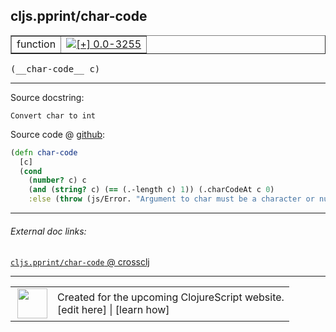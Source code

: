 ## cljs.pprint/char-code



 <table border="1">
<tr>
<td>function</td>
<td><a href="https://github.com/cljsinfo/cljs-api-docs/tree/0.0-3255"><img valign="middle" alt="[+] 0.0-3255" title="Added in 0.0-3255" src="https://img.shields.io/badge/+-0.0--3255-lightgrey.svg"></a> </td>
</tr>
</table>


 <samp>
(__char-code__ c)<br>
</samp>

---





Source docstring:

```
Convert char to int
```


Source code @ [github](https://github.com/clojure/clojurescript/blob/r1.7.189/src/main/cljs/cljs/pprint.cljs#L62-L68):

```clj
(defn char-code
  [c]
  (cond
    (number? c) c
    (and (string? c) (== (.-length c) 1)) (.charCodeAt c 0)
    :else (throw (js/Error. "Argument to char must be a character or number"))))
```

<!--
Repo - tag - source tree - lines:

 <pre>
clojurescript @ r1.7.189
└── src
    └── main
        └── cljs
            └── cljs
                └── <ins>[pprint.cljs:62-68](https://github.com/clojure/clojurescript/blob/r1.7.189/src/main/cljs/cljs/pprint.cljs#L62-L68)</ins>
</pre>

-->

---



###### External doc links:

[`cljs.pprint/char-code` @ crossclj](http://crossclj.info/fun/cljs.pprint.cljs/char-code.html)<br>

---

 <table>
<tr><td>
<img valign="middle" align="right" width="48px" src="http://i.imgur.com/Hi20huC.png">
</td><td>
Created for the upcoming ClojureScript website.<br>
[edit here] | [learn how]
</td></tr></table>

[edit here]:https://github.com/cljsinfo/cljs-api-docs/blob/master/cljsdoc/cljs.pprint/char-code.cljsdoc
[learn how]:https://github.com/cljsinfo/cljs-api-docs/wiki/cljsdoc-files

<!--

This information was too distracting to show to readers, but I'll leave it
commented here since it is helpful to:

- pretty-print the data used to generate this document
- and show how to retrieve that data



The API data for this symbol:

```clj
{:ns "cljs.pprint",
 :name "char-code",
 :signature ["[c]"],
 :history [["+" "0.0-3255"]],
 :type "function",
 :full-name-encode "cljs.pprint/char-code",
 :source {:code "(defn char-code\n  [c]\n  (cond\n    (number? c) c\n    (and (string? c) (== (.-length c) 1)) (.charCodeAt c 0)\n    :else (throw (js/Error. \"Argument to char must be a character or number\"))))",
          :title "Source code",
          :repo "clojurescript",
          :tag "r1.7.189",
          :filename "src/main/cljs/cljs/pprint.cljs",
          :lines [62 68]},
 :full-name "cljs.pprint/char-code",
 :docstring "Convert char to int"}

```

Retrieve the API data for this symbol:

```clj
;; from Clojure REPL
(require '[clojure.edn :as edn])
(-> (slurp "https://raw.githubusercontent.com/cljsinfo/cljs-api-docs/catalog/cljs-api.edn")
    (edn/read-string)
    (get-in [:symbols "cljs.pprint/char-code"]))
```

-->

